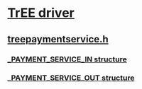 # [TrEE driver](../_treedrv/index.md)
## [treepaymentservice.h](index.md)
### [_PAYMENT_SERVICE_IN structure](../treepaymentservice/ns-treepaymentservice-_payment_service_in.md)
### [_PAYMENT_SERVICE_OUT structure](../treepaymentservice/ns-treepaymentservice-_payment_service_out.md)


